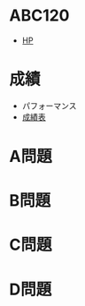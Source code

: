 # ABC120

- [HP](https://atcoder.jp/contests/abc120)

# 成績

- パフォーマンス
- [成績表](https://atcoder.jp/users/takamii228/history/share/abc120)

# A問題


# B問題


# C問題


# D問題

